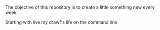 The objective of this repository is to create a little something new every week.

Starting with live my drawf's life on the command line
